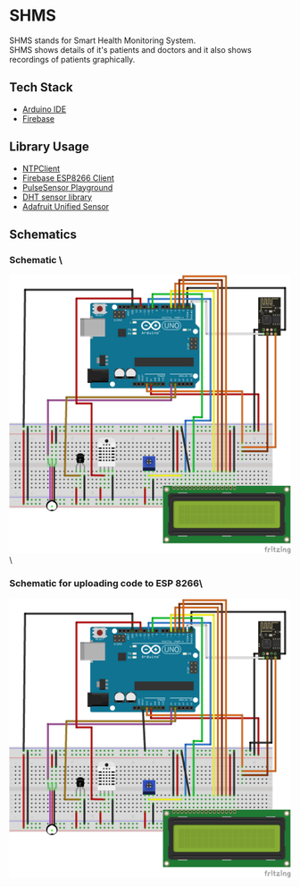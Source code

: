 # SHMS
SHMS stands for Smart Health Monitoring System.\
SHMS shows details of it's patients and doctors and it also shows recordings of patients graphically.

## Tech Stack
* [Arduino IDE](https://www.arduino.cc/en/software)
* [Firebase](https://firebase.google.com/)

## Library Usage
* [NTPClient](https://www.arduino.cc/reference/en/libraries/ntpclient/)
* [Firebase ESP8266 Client](https://www.arduino.cc/reference/en/libraries/firebase-esp8266-client/)
* [PulseSensor Playground](https://www.arduino.cc/reference/en/libraries/pulsesensor-playground/)
* [DHT sensor library](https://www.arduino.cc/reference/en/libraries/dht-sensor-library/)
* [Adafruit Unified Sensor](https://www.arduino.cc/reference/en/libraries/adafruit-unified-sensor/)

## Schematics
### Schematic \
![SHMS WORKING](https://github.com/irfankhaan/SHMS/blob/main/SHMS_WORKING_bb.png)\
### Schematic for uploading code to ESP 8266\
![while uploading code to ESP 8266](https://github.com/irfankhaan/SHMS/blob/main/SHMS_UploadingToESP_bb.png)

